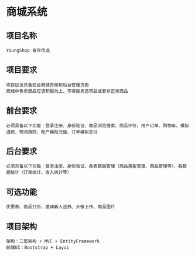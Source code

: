 # 商城系统
## 项目名称
    YoungShop 青年优选
## 项目要求
    项目应该具备前台商城界面和后台管理页面
    商城中售卖商品应该积极向上，不得贩卖违禁品或者非正常商品
## 前台要求
    必须具备以下功能：登录注册、身份验证、商品浏览搜索、商品评价、用户订单、购物车、模拟退款、物流跟踪、账户模拟充值、订单模拟支付
## 后台要求
    必须具备以下功能：登录注册、身份验证、各表数据管理（商品类型管理、商品管理等）、各数据统计（订单统计、收入统计等）
## 可选功能
    优惠券、商品打折、邀请新人送券、头像上传、商品图片
## 项目架构
    架构：三层架构 + MVC + EntityFramework
    前端UI：Bootstrap + Layui